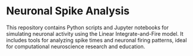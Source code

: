 # Neuronal Spike Analysis
This repository contains Python scripts and Jupyter notebooks for simulating neuronal activity using the Linear Integrate-and-Fire model. It includes tools for analyzing spike times and neuronal firing patterns, ideal for computational neuroscience research and education.
